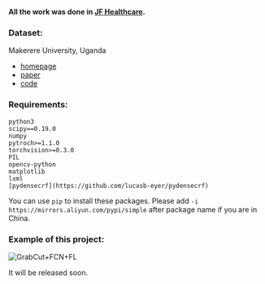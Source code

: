 **All the work was done in [JF Healthcare](http://www.jfhealthcare.com/En/#home).**




### Dataset:

Makerere University, Uganda

- [homepage](http://air.ug/microscopy/)
- [paper](http://proceedings.mlr.press/v56/Quinn16.pdf)
- [code](https://github.com/jqug/microscopy-object-detection/blob/master/CNN%20training%20%26%20evaluation%20-%20tuberculosis.ipynb)

### Requirements:

```
python3
scipy==0.19.0
numpy
pytroch>=1.1.0
torchvision>=0.3.0
PIL
opencv-python
matplotlib
lxml
[pydensecrf](https://github.com/lucasb-eyer/pydensecrf)
```
You can use `pip` to install these packages. Please add `-i https://mirrors.aliyun.com/pypi/simple` after package name if you are in China. 


### Example of this project:
![GrabCut+FCN+FL](https://raw.githubusercontent.com/Richardyu114/weakly-segmentation-with-bounding-box/master/img/5.png)

It will be released soon.
